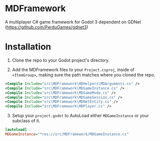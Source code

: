 # MDFramework
A multiplayer C# game framework for Godot 3 dependent on GDNet (https://github.com/PerduGames/gdnet3)

# Installation
1. Clone the repo to your Godot project's directory.

2. Add the MDFramework files to your `Project.csproj`, inside of `<ItemGroup>`, making sure the path matches where you cloned the repo. 

```xml
<Compile Include="src\MDFramework\MDHelpers\MDArguments.cs" />
<Compile Include="src\MDFramework\MDGameInstance.cs" />
<Compile Include="src\MDFramework\MDGameMode.cs" />
<Compile Include="src\MDFramework\MDGameSession.cs" />
<Compile Include="src\MDFramework\MDNetEntity.cs" />
<Compile Include="src\MDFramework\MDPlayer.cs" />
```

3. Setup your `project.godot` to AutoLoad either `MDGameInstance` or your subclass of it.

```ini
[autoload]
MDGameInstance="*res://src/MDFramework/MDGameInstance.cs"
```

